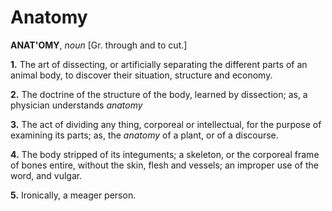 # Anatomy

**ANAT'OMY**, _noun_ \[Gr. through and to cut.\]

**1.** The art of dissecting, or artificially separating the different parts of an animal body, to discover their situation, structure and economy.

**2.** The doctrine of the structure of the body, learned by dissection; as, a physician understands _anatomy_

**3.** The act of dividing any thing, corporeal or intellectual, for the purpose of examining its parts; as, the _anatomy_ of a plant, or of a discourse.

**4.** The body stripped of its integuments; a skeleton, or the corporeal frame of bones entire, without the skin, flesh and vessels; an improper use of the word, and vulgar.

**5.** Ironically, a meager person.